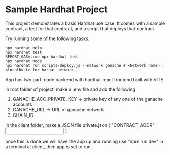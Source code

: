 # Sample Hardhat Project

This project demonstrates a basic Hardhat use case. It comes with a sample contract, a test for that contract, and a script that deploys that contract.

Try running some of the following tasks:

```shell
npx hardhat help
npx hardhat test
REPORT_GAS=true npx hardhat test
npx hardhat node
npx hardhat run scripts/deploy.js --network ganache # <Network name> :<localhost> for harhat network 
```

App has two part: node backend with hardhat
react frontend built with VITE

in root folder of project, make a .env file and add the following
1) GANACHE_ACC_PRIVATE_KEY -> private key of any one of the ganache accounts
2) GANACHE_URL -> URL of ganache network
3) CHAIN_ID

in the client folder, make a JSON file private.json
{
	"CONTRACT_ADDR": <Input the contract address given once we run the hardhat backend code using deploy thingy>
}

once this is done we will have the app up and running
use "npm run dev" in a terminal at client, then app is set to run